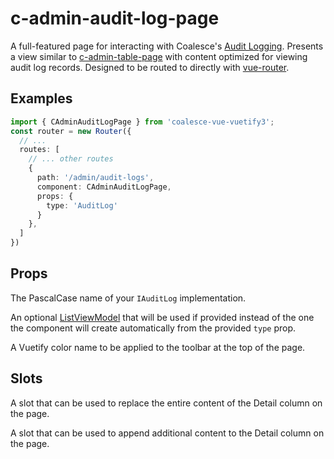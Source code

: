 # c-admin-audit-log-page

<!-- MARKER:summary -->
    
A full-featured page for interacting with Coalesce's [Audit Logging](/topics/audit-logging.md). Presents a view similar to [c-admin-table-page](/stacks/vue/coalesce-vue-vuetify/components/c-admin-table-page.md) with content optimized for viewing audit log records. Designed to be routed to directly with [vue-router](https://router.vuejs.org/).

<!-- MARKER:summary-end -->

## Examples

``` ts
import { CAdminAuditLogPage } from 'coalesce-vue-vuetify3';
const router = new Router({
  // ...
  routes: [
    // ... other routes
    {
      path: '/admin/audit-logs',
      component: CAdminAuditLogPage,
      props: {
        type: 'AuditLog'
      }
    },
  ]
})
```

## Props

<Prop def="type: string" lang="ts" />

The PascalCase name of your `IAuditLog` implementation.

<Prop def="list?: ListViewModel" lang="ts" />

An optional [ListViewModel](/stacks/vue/layers/viewmodels.md) that will be used if provided instead of the one the component will create automatically from the provided `type` prop.

<Prop def="color: string" lang="ts" />

A Vuetify color name to be applied to the toolbar at the top of the page.


## Slots

<Prop def="row-detail: { item: AuditLogViewModel }" lang="ts" />

A slot that can be used to replace the entire content of the Detail column on the page.

<Prop def="row-detail-append: { item: AuditLogViewModel }" lang="ts" />

A slot that can be used to append additional content to the Detail column on the page.